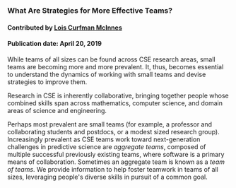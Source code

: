 ### What Are Strategies for More Effective Teams?
#### Contributed by [Lois Curfman McInnes](https://github.com/curfman)
#### Publication date: April 20, 2019

<!--deck start--->
While teams of all sizes can be found across CSE research areas, small teams are becoming more and more prevalent. It, thus, becomes essential to understand the dynamics of working with small teams and devise strategies to improve them.
<!--deck end--->

<!--body start--->
Research in CSE is inherently collaborative, bringing together people whose combined skills span across mathematics, computer science, and domain areas of science and engineering.  

Perhaps most prevalent are small teams (for example, a professor and collaborating students and postdocs, or a modest sized research group).  Increasingly prevalent as CSE teams work toward next-generation challenges in predictive science are _aggregate teams_, composed of multiple successful previously existing teams, where software is a primary means of collaboration. Sometimes an aggregate team is known as a _team of teams_.   We provide information to help foster teamwork in teams of all sizes, leveraging people's diverse skills in pursuit of a common goal.

<!--body end--->

<!---
Publish: yes
Pinned: yes
Topics: strategies for more effective teams
--->
